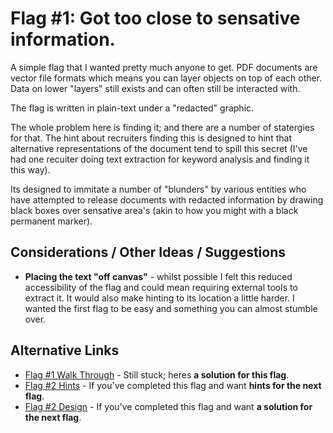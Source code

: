 # Flag #1: Got too close to sensative information.

A simple flag that I wanted pretty much anyone to get. PDF documents are vector file formats which means you can layer objects on top of each other. Data on lower "layers" still exists and can often still be interacted with.

The flag is written in plain-text under a "redacted" graphic. 

The whole problem here is finding it; and there are a number of statergies for that. The hint about recruiters finding this is designed to hint that alternative representations of the document tend to spill this secret (I've had one recuiter doing text extraction for keyword analysis and finding it this way). 

Its designed to immitate a number of "blunders" by various entities who have attempted to release documents with redacted information by drawing black boxes over sensative area's (akin to how you might with a black permanent marker).

## Considerations / Other Ideas / Suggestions

- **Placing the text "off canvas"** - whilst possible I felt this reduced accessibility of the flag and could mean requiring external tools to extract it. It would also make hinting to its location a little harder. I wanted the first flag to be easy and something you can almost stumble over.

## Alternative Links

- [Flag #1 Walk Through](../walk-through/flag1.md) - Still stuck; heres **a solution for this flag**.
- [Flag #2 Hints](../hints/flag2.md) - If you've completed this flag and want **hints for the next flag**.
- [Flag #2 Design](./flag2.md) - If you've completed this flag and want **a solution for the next flag**.